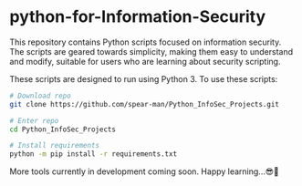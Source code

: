 # python-for-Information-Security
This repository contains Python scripts focused on information security. The scripts are geared towards simplicity, making them easy to understand and modify, suitable for users who are learning about security scripting.

These scripts are designed to run using Python 3.  To use these scripts:
```bash
# Download repo
git clone https://github.com/spear-man/Python_InfoSec_Projects.git

# Enter repo
cd Python_InfoSec_Projects

# Install requirements
python -m pip install -r requirements.txt
```

More tools currently in development coming soon. Happy learning...😎💯
